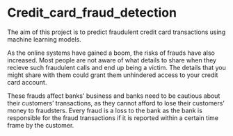 # Credit_card_fraud_detection
The aim of this project is to predict fraudulent credit card transactions using machine learning models.

As the online systems have gained a boom, the risks of frauds have also increased. Most people are not aware of what details to share when they recieve such fraudulent calls and end up being a victim. The details that you might share with them could grant them unhindered access to your credit card account.
 
These frauds affect banks' business and banks need to be cautious about their customers’ transactions, as they cannot afford to lose their customers’ money to fraudsters. Every fraud is a loss to the bank as the bank is responsible for the fraud transactions if it is reported within a certain time frame by the customer.
 
